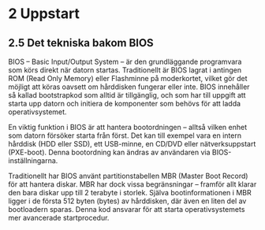 # 2 Uppstart

## 2.5 Det tekniska bakom BIOS

BIOS – Basic Input/Output System – är den grundläggande programvara som körs direkt när datorn startas. Traditionellt är BIOS lagrat i antingen ROM (Read Only Memory) eller Flashminne på moderkortet, vilket gör det möjligt att köras oavsett om hårddisken fungerar eller inte. BIOS innehåller så kallad bootstrapkod som alltid är tillgänglig, och som har till uppgift att starta upp datorn och initiera de komponenter som behövs för att ladda operativsystemet.


En viktig funktion i BIOS är att hantera bootordningen – alltså vilken enhet som datorn försöker starta från först. Det kan till exempel vara en intern hårddisk (HDD eller SSD), ett USB-minne, en CD/DVD eller nätverksuppstart (PXE-boot). Denna bootordning kan ändras av användaren via BIOS-inställningarna.

Traditionellt har BIOS använt partitionstabellen MBR (Master Boot Record) för att hantera diskar. MBR har dock vissa begränsningar – framför allt klarar den bara diskar upp till 2 terabyte i storlek. Själva bootinformationen i MBR ligger i de första 512 byten (bytes) av hårddisken, där även en liten del av bootloadern sparas. Denna kod ansvarar för att starta operativsystemets mer avancerade startprocedur.



